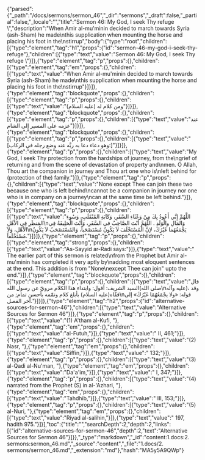 {"parsed":{"_path":"/docs/sermons/sermon_46","_dir":"sermons","_draft":false,"_partial":false,"_locale":"","title":"Sermon 46:  My God, I seek Thy refuge \\","description":"When Amir al-mu'minin decided to march towards Syria (ash-Sham) he made\nthis supplication when mounting the horse and placing his foot in the\nstirrup","body":{"type":"root","children":[{"type":"element","tag":"h1","props":{"id":"sermon-46-my-god-i-seek-thy-refuge"},"children":[{"type":"text","value":"Sermon 46:  My God, I seek Thy refuge \\"}]},{"type":"element","tag":"p","props":{},"children":[{"type":"element","tag":"em","props":{},"children":[{"type":"text","value":"When Amir al-mu'minin decided to march towards Syria (ash-Sham) he made\nthis supplication when mounting the horse and placing his foot in the\nstirrup"}]}]},{"type":"element","tag":"blockquote","props":{},"children":[{"type":"element","tag":"p","props":{},"children":[{"type":"text","value":"ومن كلام له (عليه السلام)"}]}]},{"type":"element","tag":"blockquote","props":{},"children":[{"type":"element","tag":"p","props":{},"children":[{"type":"text","value":"عند عزمه على المسير إِلى الشام"}]}]},{"type":"element","tag":"blockquote","props":{},"children":[{"type":"element","tag":"p","props":{},"children":[{"type":"text","value":"[وهو دعاء دعا به ربَّه عند وضع رجله في الركاب:]"}]}]},{"type":"element","tag":"p","props":{},"children":[{"type":"text","value":"My God, I seek Thy protection from the hardships of journey, from the\ngrief of returning and from the scene of devastation of property and\nmen. O Allah, Thou art the companion in journey and Thou art one who is\nleft behind for (protection of the) family."}]},{"type":"element","tag":"p","props":{},"children":[{"type":"text","value":"None except Thee can join these two because one who is left behind\ncannot be a companion in journey nor one who is in company on a journey\ncan at the same time be left behind."}]},{"type":"element","tag":"blockquote","props":{},"children":[{"type":"element","tag":"p","props":{},"children":[{"type":"text","value":"اللَّهُمَّ إِنَّي أَعُوذُ بِكَ مِنْ وَعْثَاءِ السَّفَرِ، وَكَآبَةِ المُنْقَلَبِ، وَسُوءِ المَنظَرِ فِي الاْهْلِ\nوَالمَالِ والْوَلَدِ . اللَّهُمَّ أَنْتَ الصَّاحِبُ في السَّفَرِ، وَأَنْتَ الْخلِيفَةُ فِي الاْهْلِ، وَلاَ\nيَجْمَعُهُما غَيْرُكَ، لاِنَّ الْمُسْتَخْلَفَ لاَ يَكُونُ مُسْتَصْحَباً، وَالمُسْتَصْحَبُ لاَ يَكُونُ مُسْتَخْلَفاً."}]}]},{"type":"element","tag":"p","props":{},"children":[{"type":"element","tag":"strong","props":{},"children":[{"type":"text","value":"As-Sayyid ar-Radi says:"}]},{"type":"text","value":" The earlier part of this sermon is related\nfrom the Prophet but Amir al-mu'minin has completed it very aptly by\nadding most eloquent sentences at the end. This addition is from \"None\nexcept Thee can join\" upto the end."}]},{"type":"element","tag":"blockquote","props":{},"children":[{"type":"element","tag":"p","props":{},"children":[{"type":"text","value":"قال السيد الشريف: أقول: وابتداء هذا الكلام مرويّ عن رسول الله(صلى الله\nعليه وآله)، وقد قفّاه(عليه السلام) بأبلغ كلام وتمّمه بأحسن تمام; من\nقوله: «ولا يجْمَعُهُمَا غَيْرُكَ» إلى آخر الفصل."}]}]},{"type":"element","tag":"h2","props":{"id":"alternative-sources-for-sermon-46"},"children":[{"type":"text","value":"Alternative Sources for Sermon 46"}]},{"type":"element","tag":"p","props":{},"children":[{"type":"text","value":"(1) A'tham al-Kufi, "},{"type":"element","tag":"em","props":{},"children":[{"type":"text","value":"al-Futuh,"}]},{"type":"text","value":" II, 461;"}]},{"type":"element","tag":"p","props":{},"children":[{"type":"text","value":"(2) Nasr, "},{"type":"element","tag":"em","props":{},"children":[{"type":"text","value":"Siffin,"}]},{"type":"text","value":" 132;"}]},{"type":"element","tag":"p","props":{},"children":[{"type":"text","value":"(3) al-Qadi al-Nu'man, "},{"type":"element","tag":"em","props":{},"children":[{"type":"text","value":"Da'a'im,"}]},{"type":"text","value":" I, 347;"}]},{"type":"element","tag":"p","props":{},"children":[{"type":"text","value":"(4) narrated from the Prophet (S) in al-'Azhari, "},{"type":"element","tag":"em","props":{},"children":[{"type":"text","value":"Tahdhib,"}]},{"type":"text","value":" III, 153;"}]},{"type":"element","tag":"p","props":{},"children":[{"type":"text","value":"(5) al-Nuri, "},{"type":"element","tag":"em","props":{},"children":[{"type":"text","value":"Riyad al-salihin,"}]},{"type":"text","value":" 197, hadith 975."}]}],"toc":{"title":"","searchDepth":2,"depth":2,"links":[{"id":"alternative-sources-for-sermon-46","depth":2,"text":"Alternative Sources for Sermon 46"}]}},"_type":"markdown","_id":"content:1.docs:2. sermons:sermon_46.md","_source":"content","_file":"1.docs/2. sermons/sermon_46.md","_extension":"md"},"hash":"MA5y5A9QWp"}
